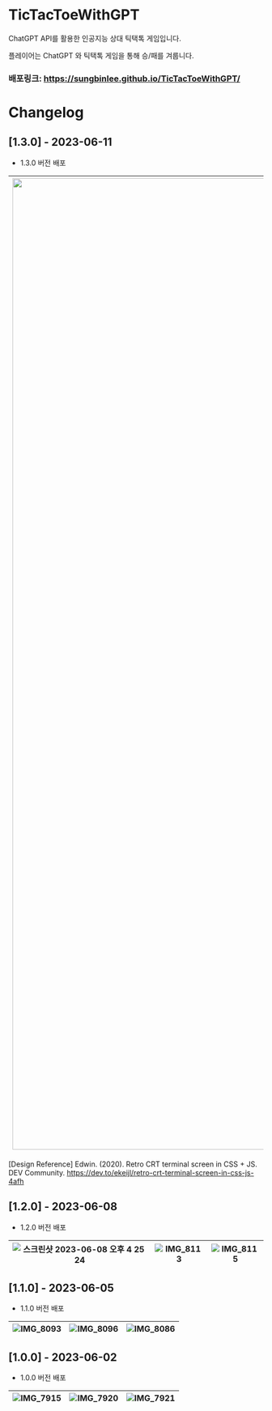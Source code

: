 # TicTacToeWithGPT
ChatGPT API를 활용한 인공지능 상대 틱택톡 게임입니다.

플레이어는 ChatGPT 와 틱택톡 게임을 통해 승/패를 겨룹니다.

### 배포링크: https://sungbinlee.github.io/TicTacToeWithGPT/ 

# Changelog
## [1.3.0] - 2023-06-11
-  1.3.0 버전 배포

<img width="1920" alt="image" src="https://github.com/sungbinlee/TicTacToeWithGPT/assets/52542229/f98d9cba-db83-4b91-8ee7-666cf054c84b"> |
---|
[Design Reference] Edwin. (2020). Retro CRT terminal screen in CSS + JS. DEV Community. https://dev.to/ekeijl/retro-crt-terminal-screen-in-css-js-4afh

## [1.2.0] - 2023-06-08
-  1.2.0 버전 배포

<img alt="스크린샷 2023-06-08 오후 4 25 24" src="https://github.com/sungbinlee/TicTacToeWithGPT/assets/52542229/ceef517c-9bff-4fe1-b760-9792e1d92824"> | ![IMG_8113](https://github.com/sungbinlee/TicTacToeWithGPT/assets/52542229/daa35f7c-9851-4347-8753-da06b5b2bcad) | ![IMG_8115](https://github.com/sungbinlee/TicTacToeWithGPT/assets/52542229/acff491f-4acb-40bf-9710-d4989458ec1c)
---|---|---

## [1.1.0] - 2023-06-05
-  1.1.0 버전 배포

![IMG_8093](https://github.com/sungbinlee/TicTacToeWithGPT/assets/52542229/6df27dfa-94f0-46af-ad9c-a221afa4ca00) | ![IMG_8096](https://github.com/sungbinlee/TicTacToeWithGPT/assets/52542229/53c1a274-347c-4adc-b66f-cffd0343a7f6) | ![IMG_8086](https://github.com/sungbinlee/TicTacToeWithGPT/assets/52542229/c1abc493-6a35-4e83-b607-9bc108665519)
---|---|---

## [1.0.0] - 2023-06-02
-  1.0.0 버전 배포

![IMG_7915](https://github.com/sungbinlee/TicTacToeWithGPT/assets/52542229/42918aca-243b-4031-9dbf-f66de1b0f422) | ![IMG_7920](https://github.com/sungbinlee/TicTacToeWithGPT/assets/52542229/efbcb825-6f8c-43b9-b3ce-359fe113df38) | ![IMG_7921](https://github.com/sungbinlee/TicTacToeWithGPT/assets/52542229/3d7532ed-674c-4825-9666-ec431b2f5164)
---|---|---
